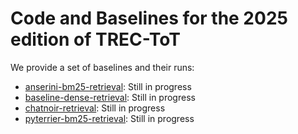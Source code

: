 # Code and Baselines for the 2025 edition of TREC-ToT

We provide a set of baselines and their runs:
- [anserini-bm25-retrieval](anserini-bm25-retrieval): Still in progress
- [baseline-dense-retrieval](baseline-dense-retrieval): Still in progress
- [chatnoir-retrieval](chatnoir-retrieval): Still in progress
- [pyterrier-bm25-retrieval](pyterrier-bm25-retrieval): Still in progress

